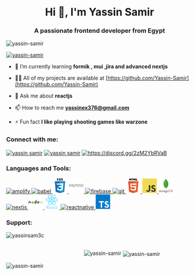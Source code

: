 <h1 align="center">Hi 👋, I'm Yassin Samir</h1>
<h3 align="center">A passionate frontend developer from Egypt</h3>

<p align="left"> <img src="https://komarev.com/ghpvc/?username=yassin-samir&label=Profile%20views&color=0e75b6&style=flat" alt="yassin-samir" /> </p>

<p align="left"> <a href="https://github.com/ryo-ma/github-profile-trophy"><img src="https://github-profile-trophy.vercel.app/?username=yassin-samir" alt="yassin-samir" /></a> </p>

- 🌱 I’m currently learning **formik , mui ,jira and advanced nextjs**

- 👨‍💻 All of my projects are available at [https://github.com/Yassin-Samir](https://github.com/Yassin-Samir)

- 💬 Ask me about **reactjs**

- 📫 How to reach me **yassinex376@gmail.com**

- ⚡ Fun fact **I like playing shooting games like warzone**

<h3 align="left">Connect with me:</h3>
<p align="left">
<a href="https://linkedin.com/in/yassin samir" target="blank"><img align="center" src="https://raw.githubusercontent.com/rahuldkjain/github-profile-readme-generator/master/src/images/icons/Social/linked-in-alt.svg" alt="yassin samir" height="30" width="40" /></a>
<a href="https://stackoverflow.com/users/yassin samir" target="blank"><img align="center" src="https://raw.githubusercontent.com/rahuldkjain/github-profile-readme-generator/master/src/images/icons/Social/stack-overflow.svg" alt="yassin samir" height="30" width="40" /></a>
<a href="https://discord.gg/https://discord.gg/2zM2YbRVaB" target="blank"><img align="center" src="https://raw.githubusercontent.com/rahuldkjain/github-profile-readme-generator/master/src/images/icons/Social/discord.svg" alt="https://discord.gg/2zM2YbRVaB" height="30" width="40" /></a>
</p>

<h3 align="left">Languages and Tools:</h3>
<p align="left"> <a href="https://aws.amazon.com/amplify/" target="_blank" rel="noreferrer"> <img src="https://docs.amplify.aws/assets/logo-dark.svg" alt="amplify" width="40" height="40"/> </a> <a href="https://babeljs.io/" target="_blank" rel="noreferrer"> <img src="https://www.vectorlogo.zone/logos/babeljs/babeljs-icon.svg" alt="babel" width="40" height="40"/> </a> <a href="https://www.w3schools.com/css/" target="_blank" rel="noreferrer"> <img src="https://raw.githubusercontent.com/devicons/devicon/master/icons/css3/css3-original-wordmark.svg" alt="css3" width="40" height="40"/> </a> <a href="https://expressjs.com" target="_blank" rel="noreferrer"> <img src="https://raw.githubusercontent.com/devicons/devicon/master/icons/express/express-original-wordmark.svg" alt="express" width="40" height="40"/> </a> <a href="https://firebase.google.com/" target="_blank" rel="noreferrer"> <img src="https://www.vectorlogo.zone/logos/firebase/firebase-icon.svg" alt="firebase" width="40" height="40"/> </a> <a href="https://git-scm.com/" target="_blank" rel="noreferrer"> <img src="https://www.vectorlogo.zone/logos/git-scm/git-scm-icon.svg" alt="git" width="40" height="40"/> </a> <a href="https://www.w3.org/html/" target="_blank" rel="noreferrer"> <img src="https://raw.githubusercontent.com/devicons/devicon/master/icons/html5/html5-original-wordmark.svg" alt="html5" width="40" height="40"/> </a> <a href="https://developer.mozilla.org/en-US/docs/Web/JavaScript" target="_blank" rel="noreferrer"> <img src="https://raw.githubusercontent.com/devicons/devicon/master/icons/javascript/javascript-original.svg" alt="javascript" width="40" height="40"/> </a> <a href="https://www.mongodb.com/" target="_blank" rel="noreferrer"> <img src="https://raw.githubusercontent.com/devicons/devicon/master/icons/mongodb/mongodb-original-wordmark.svg" alt="mongodb" width="40" height="40"/> </a> <a href="https://nextjs.org/" target="_blank" rel="noreferrer"> <img src="https://cdn.worldvectorlogo.com/logos/nextjs-2.svg" alt="nextjs" width="40" height="40"/> </a> <a href="https://nodejs.org" target="_blank" rel="noreferrer"> <img src="https://raw.githubusercontent.com/devicons/devicon/master/icons/nodejs/nodejs-original-wordmark.svg" alt="nodejs" width="40" height="40"/> </a> <a href="https://reactjs.org/" target="_blank" rel="noreferrer"> <img src="https://raw.githubusercontent.com/devicons/devicon/master/icons/react/react-original-wordmark.svg" alt="react" width="40" height="40"/> </a> <a href="https://reactnative.dev/" target="_blank" rel="noreferrer"> <img src="https://reactnative.dev/img/header_logo.svg" alt="reactnative" width="40" height="40"/> </a> <a href="https://www.typescriptlang.org/" target="_blank" rel="noreferrer"> <img src="https://raw.githubusercontent.com/devicons/devicon/master/icons/typescript/typescript-original.svg" alt="typescript" width="40" height="40"/> </a> </p>

<h3 align="left">Support:</h3>
<p><a href="https://www.buymeacoffee.com/yassinsam3c"> <img align="left" src="https://cdn.buymeacoffee.com/buttons/v2/default-yellow.png" height="50" width="210" alt="yassinsam3c" /></a></p><br><br>

<p><img align="left" src="https://github-readme-stats.vercel.app/api/top-langs?username=yassin-samir&show_icons=true&locale=en&layout=compact" alt="yassin-samir" /></p>

<p>&nbsp;<img align="center" src="https://github-readme-stats.vercel.app/api?username=yassin-samir&show_icons=true&locale=en" alt="yassin-samir" /></p>

<p><img align="center" src="https://github-readme-streak-stats.herokuapp.com/?user=yassin-samir&" alt="yassin-samir" /></p>
